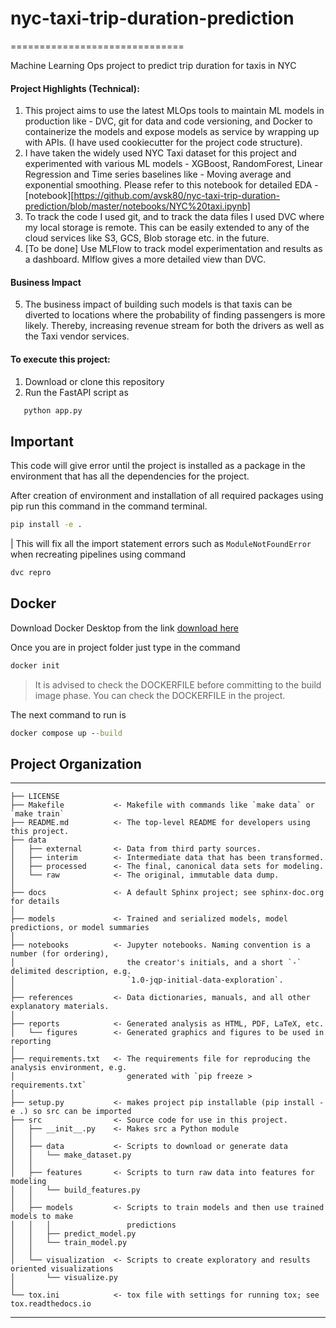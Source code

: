 # nyc-taxi-trip-duration-prediction

==============================

Machine Learning Ops project to predict trip duration for taxis in NYC


#### Project Highlights (Technical):
1) This project aims to use the latest MLOps tools to maintain ML models in production like - DVC, git for data and code versioning, and Docker to containerize the models and expose models as service by wrapping up with APIs. (I have used cookiecutter for the project code structure).
2) I have taken the widely used NYC Taxi dataset for this project and experimented with various ML models - XGBoost, RandomForest, Linear Regression and Time series baselines like - Moving average and exponential smoothing. Please refer to this notebook for detailed EDA - [notebook][https://github.com/avsk80/nyc-taxi-trip-duration-prediction/blob/master/notebooks/NYC%20taxi.ipynb]
3) To track the code I used git, and to track the data files I used DVC where my local storage is remote. This can be easily extended to any of the cloud services like S3, GCS, Blob storage etc. in the future.
4) [To be done] Use MLFlow to track model experimentation and results as a dashboard. Mlflow gives a more detailed view than DVC.
     
#### Business Impact
5) The business impact of building such models is that taxis can be diverted to locations where the probability of finding passengers is more likely. Thereby, increasing revenue stream for both the drivers as well as the Taxi vendor services. 

#### To execute this project:
1) Download or clone this repository
2) Run the FastAPI script as
```cmd
   python app.py
```

## Important

This code will give error until the project is installed as a package in the environment that has all the dependencies for the project.

After creation of environment and installation of all required packages using pip run this command in the command terminal.

```cmd
pip install -e .
```

| This will fix all the import statement errors such as `ModuleNotFoundError` when recreating pipelines using command

```cmd
dvc repro
```

## Docker

Download Docker Desktop from the link [download here](https://www.docker.com/products/docker-desktop/)

Once you are in project folder just type in the command

```cmd
docker init
```

> It is advised to check the DOCKERFILE before committing to the build image phase. You can check the DOCKERFILE in the project.

The next command to run is

```cmd
docker compose up --build
```

## Project Organization

------------

    ├── LICENSE
    ├── Makefile           <- Makefile with commands like `make data` or `make train`
    ├── README.md          <- The top-level README for developers using this project.
    ├── data
    │   ├── external       <- Data from third party sources.
    │   ├── interim        <- Intermediate data that has been transformed.
    │   ├── processed      <- The final, canonical data sets for modeling.
    │   └── raw            <- The original, immutable data dump.
    │
    ├── docs               <- A default Sphinx project; see sphinx-doc.org for details
    │
    ├── models             <- Trained and serialized models, model predictions, or model summaries
    │
    ├── notebooks          <- Jupyter notebooks. Naming convention is a number (for ordering),
    │                         the creator's initials, and a short `-` delimited description, e.g.
    │                         `1.0-jqp-initial-data-exploration`.
    │
    ├── references         <- Data dictionaries, manuals, and all other explanatory materials.
    │
    ├── reports            <- Generated analysis as HTML, PDF, LaTeX, etc.
    │   └── figures        <- Generated graphics and figures to be used in reporting
    │
    ├── requirements.txt   <- The requirements file for reproducing the analysis environment, e.g.
    │                         generated with `pip freeze > requirements.txt`
    │
    ├── setup.py           <- makes project pip installable (pip install -e .) so src can be imported
    ├── src                <- Source code for use in this project.
    │   ├── __init__.py    <- Makes src a Python module
    │   │
    │   ├── data           <- Scripts to download or generate data
    │   │   └── make_dataset.py
    │   │
    │   ├── features       <- Scripts to turn raw data into features for modeling
    │   │   └── build_features.py
    │   │
    │   ├── models         <- Scripts to train models and then use trained models to make
    │   │   │                 predictions
    │   │   ├── predict_model.py
    │   │   └── train_model.py
    │   │
    │   └── visualization  <- Scripts to create exploratory and results oriented visualizations
    │       └── visualize.py
    │
    └── tox.ini            <- tox file with settings for running tox; see tox.readthedocs.io

------------
